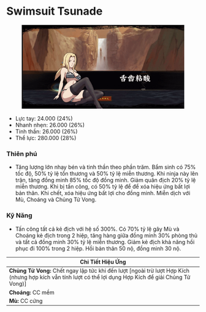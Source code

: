 # Swimsuit Tsunade

<figure><img src="../../.gitbook/assets/Swimsuit_Tsunade_S.Atk_.gif" alt=""><figcaption></figcaption></figure>

* Lực tay: 24.000 (24%)
* Nhanh nhẹn: 26.000 (26%)
* Tinh thần: 26.000 (26%)
* Thể lực: 280.000 (28%)

### Thiên phú

* Tăng lượng lớn nhạy bén và tinh thần theo phần trăm. Bẩm sinh có 75% tốc độ, 50% tỷ lệ tổn thương và 50% tỷ lệ miễn thương. Khi ninja này lên trận, tăng đồng minh 85% tốc độ đồng minh. Giảm quân địch 20% tỷ lệ miễn thương. Khi bị tấn công, có 50% tỷ lệ để để xóa hiệu ứng bất lợi bản thân. Khi chết, xóa hiệu ứng bất lợi cho đồng minh. Miễn dịch với Mù, Choáng và Chủng Tử Vong.

### Kỹ Năng

* Tấn công tất cả kẻ địch với hệ số 300%. Có 70% tỷ lệ gây Mù và Choáng kẻ địch trong 2 hiệp, tăng hàng giữa đồng minh 30% phòng thủ và tất cả đồng minh 30% tỷ lệ miễn thương. Giảm kẻ địch khả năng hồi phục đi 100% trong 2 hiệp. Hồi bản thân 50 nộ, đồng minh 30 nộ.

| Chi Tiết Hiệu Ứng                                                                                                                                          |
| ---------------------------------------------------------------------------------------------------------------------------------------------------------- |
| **Chủng Tử Vong:** Chết ngay lập tức khi đến lượt \[ngoài trừ lượt Hợp Kích (nhưng hợp kích vẫn tính lượt có thể lợi dụng Hợp Kích để giải Chủng Tử Vong)] |
| **Choáng:** CC mềm                                                                                                                                         |
| **Mù:** CC cứng                                                                                                                                            |
